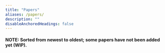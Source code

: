 ```yaml
---
title: "Papers"
aliases: /papers/
description: ""
disableAnchoredHeadings: false
---
```


#### NOTE: Sorted from newest to oldest; some papers have not been added yet (WIP).

<style>
	.post-entry:hover {
    	border: 2px solid var(--blue);
	}
	.list {
		background: var(--theme);
	}
</style>